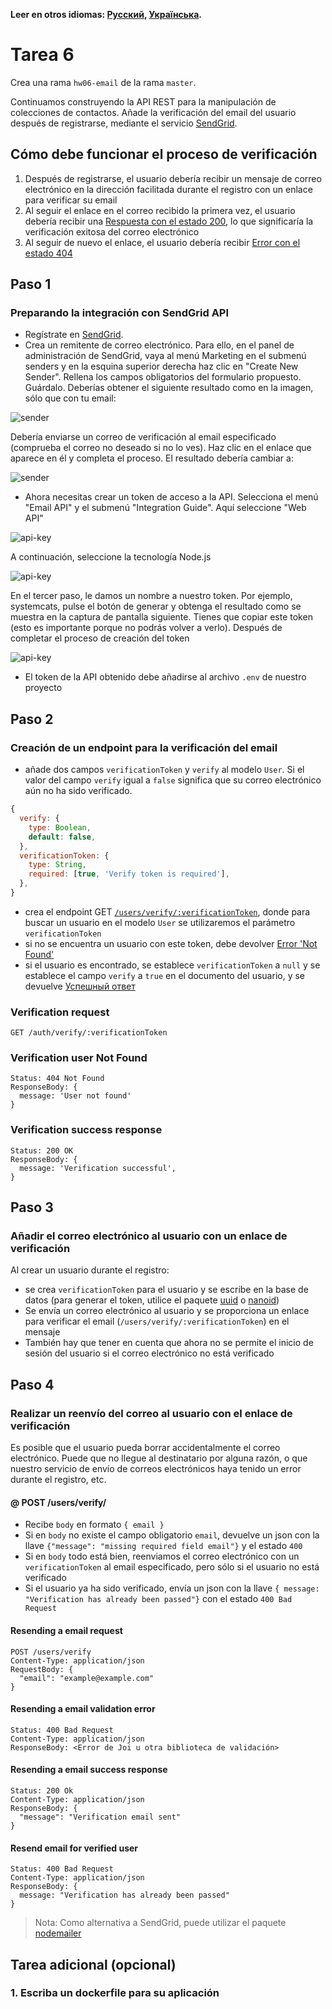 **Leer en otros idiomas: [Русский](README.md), [Українська](README.ua.md).**

# Tarea 6

Crea una rama `hw06-email` de la rama `master`.

Continuamos construyendo la API REST para la manipulación de colecciones de contactos. Añade la verificación del email del usuario después de registrarse, mediante el servicio [SendGrid](https://sendgrid.com/).

## Cómo debe funcionar el proceso de verificación

1. Después de registrarse, el usuario debería recibir un mensaje de correo electrónico en la dirección facilitada durante el registro con un enlace para verificar su email
2. Al seguir el enlace en el correo recibido la primera vez, el usuario debería recibir una [Respuesta con el estado 200](#verification-success-response), lo que significaría la verificación exitosa del correo electrónico
3. Al seguir de nuevo el enlace, el usuario debería recibir [Error con el estado 404](#verification-user-not-found)

## Paso 1

### Preparando la integración con SendGrid API

- Regístrate en [SendGrid](https://sendgrid.com/).
- Crea un remitente de correo electrónico. Para ello, en el panel de administración de SendGrid, vaya al menú Marketing en el submenú senders y en la esquina superior derecha haz clic en "Create New Sender". Rellena los campos obligatorios del formulario propuesto. Guárdalo. Deberías obtener el siguiente resultado como en la imagen, sólo que con tu email:

![sender](sender-not-verify.png)

Debería enviarse un correo de verificación al email especificado (comprueba el correo no deseado si no lo ves). Haz clic en el enlace que aparece en él y completa el proceso. El resultado debería cambiar a:

![sender](sender-verify.png)

- Ahora necesitas crear un token de acceso a la API. Selecciona el menú "Email API" y el submenú "Integration Guide". Aquí seleccione "Web API"

![api-key](web-api.png)

A continuación, seleccione la tecnología Node.js

![api-key](node.png)

En el tercer paso, le damos un nombre a nuestro token. Por ejemplo, systemcats, pulse el botón de generar y obtenga el resultado como se muestra en la captura de pantalla siguiente. Tienes que copiar este token (esto es importante porque no podrás volver a verlo). Después de completar el proceso de creación del token

![api-key](api-key.png)

- El token de la API obtenido debe añadirse al archivo `.env` de nuestro proyecto

## Paso 2

### Creación de un endpoint para la verificación del email

- añade dos campos `verificationToken` y `verify` al modelo `User`. Si el valor del campo `verify` igual a `false` significa que su correo electrónico aún no ha sido verificado.

```js
{
  verify: {
    type: Boolean,
    default: false,
  },
  verificationToken: {
    type: String,
    required: [true, 'Verify token is required'],
  },
}
```

- crea el endpoint GET [`/users/verify/:verificationToken`](#verification-request), donde para buscar un usuario en el modelo `User` se utilizaremos el parámetro `verificationToken`
- si no se encuentra un usuario con este token, debe devolver [Error 'Not Found'](#verification-user-not-found)
- si el usuario es encontrado, se establece `verificationToken` a `null` y se establece el campo `verify` a `true` en el documento del usuario, y se devuelve [Успешный ответ](#verification-success-response)

### Verification request

```shell
GET /auth/verify/:verificationToken
```

### Verification user Not Found

```shell
Status: 404 Not Found
ResponseBody: {
  message: 'User not found'
}
```

### Verification success response

```shell
Status: 200 OK
ResponseBody: {
  message: 'Verification successful',
}
```

## Paso 3

### Añadir el correo electrónico al usuario con un enlace de verificación

Al crear un usuario durante el registro:

- se crea `verificationToken` para el usuario y se escribe en la base de datos (para generar el token, utilice el paquete [uuid](https://www.npmjs.com/package/uuid) o [nanoid](https://www.npmjs.com/package/nanoid))
- Se envía un correo electrónico al usuario y se proporciona un enlace para verificar el email (`/users/verify/:verificationToken`) en el mensaje
- También hay que tener en cuenta que ahora no se permite el inicio de sesión del usuario si el correo electrónico no está verificado

## Paso 4

### Realizar un reenvío del correo al usuario con el enlace de verificación

Es posible que el usuario pueda borrar accidentalmente el correo electrónico. Puede que no llegue al destinatario por alguna razón, o que nuestro servicio de envío de correos electrónicos haya tenido un error durante el registro, etc.

#### @ POST /users/verify/

- Recibe `body` en formato `{ email }`
- Si en `body` no existe el campo obligatorio `email`, devuelve un json con la llave `{"message": "missing required field email"}` y el estado `400`
- Si en `body` todo está bien, reenviamos el correo electrónico con un `verificationToken` al email especificado, pero sólo si el usuario no está verificado
- Si el usuario ya ha sido verificado, envía un json con la llave `{ message: "Verification has already been passed"}` con el estado `400 Bad Request`

#### Resending a email request

```shell
POST /users/verify
Content-Type: application/json
RequestBody: {
  "email": "example@example.com"
}
```

#### Resending a email validation error

```shell
Status: 400 Bad Request
Content-Type: application/json
ResponseBody: <Error de Joi u otra biblioteca de validación>
```

#### Resending a email success response

```shell
Status: 200 Ok
Content-Type: application/json
ResponseBody: {
  "message": "Verification email sent"
}
```

#### Resend email for verified user

```shell
Status: 400 Bad Request
Content-Type: application/json
ResponseBody: {
  message: "Verification has already been passed"
}
```

> Nota: Como alternativa a SendGrid, puede utilizar el paquete [nodemailer](https://www.npmjs.com/package/nodemailer)

## Tarea adicional (opcional)

### 1. Escriba un dockerfile para su aplicación

